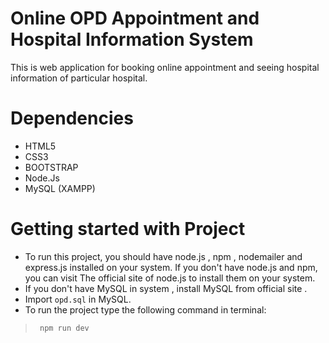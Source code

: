# Online OPD Appointment and Hospital Information System
This is web application for booking online appointment and seeing hospital information of particular hospital.
# Dependencies
* HTML5
* CSS3
* BOOTSTRAP 
* Node.Js
* MySQL (XAMPP)

# Getting started with Project
* To run this project, you should have node.js , npm , nodemailer and express.js installed on your system. If you don't have node.js and npm, you can visit The official site of node.js to install them on your system. 
* If you don't have MySQL in system , install MySQL from official site .
* Import ``` opd.sql ``` in MySQL.
* To run the project type  the following
  command in terminal:
> ``` npm run dev```
